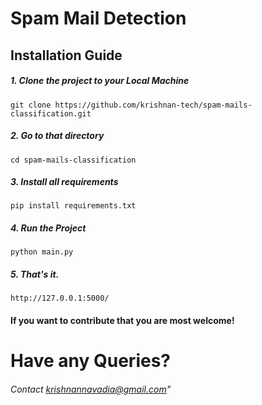 # Spam Mail Detection

## Installation Guide

##### 1. Clone the project to your Local Machine
```
git clone https://github.com/krishnan-tech/spam-mails-classification.git
```
##### 2. Go to that directory
```
cd spam-mails-classification
```
##### 3. Install all requirements
```
pip install requirements.txt
```
##### 4. Run the Project
```
python main.py
```
##### 5. That's it.
```
http://127.0.0.1:5000/
```

#### If you want to contribute that you are most welcome!

# Have any Queries?
###### Contact krishnannavadia@gmail.com"
